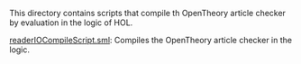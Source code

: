 This directory contains scripts that compile th OpenTheory article
checker by evaluation in the logic of HOL.

[readerIOCompileScript.sml](readerIOCompileScript.sml):
Compiles the OpenTheory article checker in the logic.
